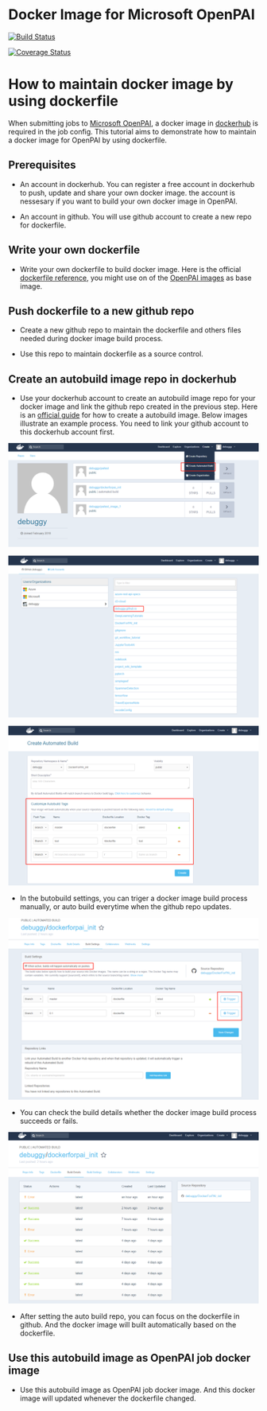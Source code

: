 # Docker Image for Microsoft OpenPAI
[![Build Status](https://travis-ci.com/debuggy/DockerForPAI_init.svg?branch=master)](https://travis-ci.com/debuggy/DockerForPAI_init)

[![Coverage Status](https://coveralls.io/repos/github/debuggy/DockerForPAI_init/badge.svg?branch=master)](https://coveralls.io/github/debuggy/DockerForPAI_init?branch=master)

# How to maintain docker image by using dockerfile 
 
When submitting jobs to [Microsoft OpenPAI](https://github.com/Microsoft/pai), a docker image in [dockerhub](https://hub.docker.com/) is required in the job config. This tutorial aims to demonstrate how to maintain a docker image for OpenPAI by using dockerfile.

## Prerequisites
- An account in dockerhub. You can register a free account in dockerhub to push, update and share your own docker image. the account is nessesary if you want to build your own docker image in OpenPAI.

- An account in github. You will use github account to create a new repo for dockerfile.

## Write your own dockerfile
- Write your own dockerfile to build docker image. Here is the official [dockerfile reference](https://docs.docker.com/engine/reference/builder/), you might use on of the [OpenPAI images](https://hub.docker.com/u/openpai/) as base image.

## Push dockerfile to a new github repo
- Create a new github repo to maintain the dockerfile and others files needed during docker image build process.

- Use this repo to maintain dockerfile as a source control.

## Create an autobuild image repo in dockerhub
- Use your dockerhub account to create an autobuild image repo for your docker image and link the github repo created in the previous step. Here is an [official guide](https://docs.docker.com/docker-cloud/builds/automated-build/) for how to create a autobuild image. Below images illustrate an example process. You need to link your github account to this dockerhub account first.

![image](https://raw.githubusercontent.com/debuggy/DockerForPAI_init/master/images/create_autobuild.png)

![image](https://raw.githubusercontent.com/debuggy/DockerForPAI_init/master/images/select_github_repo.png)

![image](https://raw.githubusercontent.com/debuggy/DockerForPAI_init/master/images/customize_autobuild.png)

- In the butobuild settings, you can triger a docker image build process manually, or auto build everytime when the github repo updates. 

![build settings](https://raw.githubusercontent.com/debuggy/DockerForPAI_init/master/images/build_settings.png)

- You can check the build details whether the docker image build process succeeds or fails.

![build details](https://raw.githubusercontent.com/debuggy/DockerForPAI_init/master/images/build_details.png)

- After setting the auto build repo, you can focus on the dockerfile in github. And the docker image will built automatically based on the dockerfile.

## Use this autobuild image as OpenPAI job docker image
- Use this autobuild image as OpenPAI job docker image. And this docker image will updated whenever the dockerfile changed.